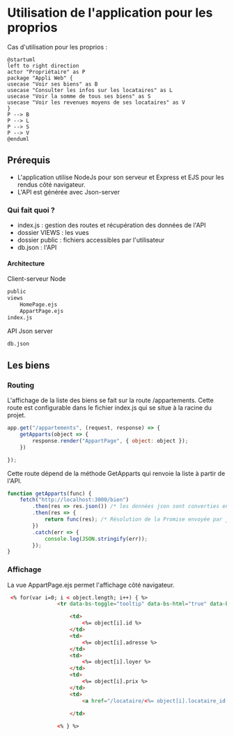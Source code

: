 # Utilisation de l'application pour les proprios

Cas d'utilisation pour les proprios : 

```plantuml
@startuml
left to right direction
actor "Propriétaire" as P
package "Appli Web" {
usecase "Voir ses biens" as B
usecase "Consulter les infos sur les locataires" as L
usecase "Voir la somme de tous ses biens" as S
usecase "Voir les revenues moyens de ses locataires" as V
}
P --> B
P --> L
P --> S
P --> V
@enduml
```
## Prérequis
* L'application utilise NodeJs pour son serveur et Express et EJS pour les rendus côté navigateur. 
* L'API est générée avec Json-server
### Qui fait quoi ?
* index.js : gestion des routes et récupération des données de l'API
* dossier VIEWS : les vues 
* dossier public : fichiers accessibles par l'utilisateur
* db.json : l'API
  
#### Architecture
Client-serveur Node

```bash
public
views
    HomePage.ejs
    AppartPage.ejs
index.js
```
API Json server
```bash
db.json
```
## Les biens
### Routing
L'affichage de la liste des biens se fait sur la route /appartements. Cette route est configurable dans le fichier index.js qui se situe à la racine du projet.

```javascript
app.get("/appartements", (request, response) => {
    getApparts(object => {
        response.render("AppartPage", { object: object });
    })

});
```

Cette route dépend de la méthode GetApparts qui renvoie la liste à partir de l'API. 

```javascript
function getApparts(func) {
    fetch("http://localhost:3000/bien")
        .then(res => res.json()) /* les données json sont converties en objet Javascript */
        .then(res => {
            return func(res); /* Résolution de la Promise envoyée par json() */
        })
        .catch(err => {
            console.log(JSON.stringify(err));
        });
}
```

### Affichage
La vue AppartPage.ejs permet l'affichage côté navigateur. 

```html
 <% for(var i=0; i < object.length; i++) { %>
                <tr data-bs-toggle="tooltip" data-bs-html="true" data-bs-title="Voir les infos sur le locataire">

                    <td>
                        <%= object[i].id %>
                    </td>
                    <td>
                        <%= object[i].adresse %>
                    </td>
                    <td>
                        <%= object[i].loyer %>
                    </td>
                    <td>
                        <%= object[i].prix %>
                    </td>
                    <td>
                        <a href="/locataire/<%= object[i].locataire_id %>">Voir les infos de location</a>

                    </td>
                
                <% } %>
```





